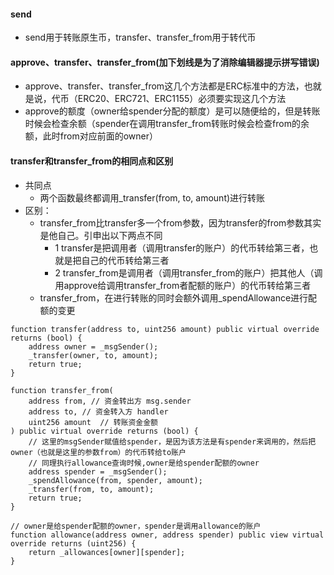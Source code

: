 #### send

- send用于转账原生币，transfer、transfer_from用于转代币

#### approve、transfer、transfer_from(加下划线是为了消除编辑器提示拼写错误)

- approve、transfer、transfer_from这几个方法都是ERC标准中的方法，也就是说，代币（ERC20、ERC721、ERC1155）必须要实现这几个方法
- approve的额度（owner给spender分配的额度）是可以随便给的，但是转账时候会检查余额（spender在调用transfer_from转账时候会检查from的余额，此时from对应前面的owner）

#### transfer和transfer_from的相同点和区别

- 共同点
    - 两个函数最终都调用_transfer(from, to, amount)进行转账
- 区别：
    - transfer_from比transfer多一个from参数，因为transfer的from参数其实是他自己。引申出以下两点不同
        - 1 transfer是把调用者（调用transfer的账户）的代币转给第三者，也就是把自己的代币转给第三者
        - 2 transfer_from是调用者（调用transfer_from的账户）把其他人（调用approve给调用transfer_from者配额的账户）的代币转给第三者
    - transfer_from，在进行转账的同时会额外调用_spendAllowance进行配额的变更

``` solidity
function transfer(address to, uint256 amount) public virtual override returns (bool) {
    address owner = _msgSender();
    _transfer(owner, to, amount);
    return true;
}

function transfer_from(
    address from, // 资金转出方 msg.sender
    address to, // 资金转入方 handler
    uint256 amount  // 转账资金金额
) public virtual override returns (bool) {
    // 这里的msgSender赋值给spender，是因为该方法是有spender来调用的，然后把owner（也就是这里的参数from）的代币转给to账户
    // 同理执行allowance查询时候,owner是给spender配额的owner
    address spender = _msgSender();
    _spendAllowance(from, spender, amount);
    _transfer(from, to, amount);
    return true;
}

// owner是给spender配额的owner，spender是调用allowance的账户
function allowance(address owner, address spender) public view virtual override returns (uint256) {
    return _allowances[owner][spender];
}
```